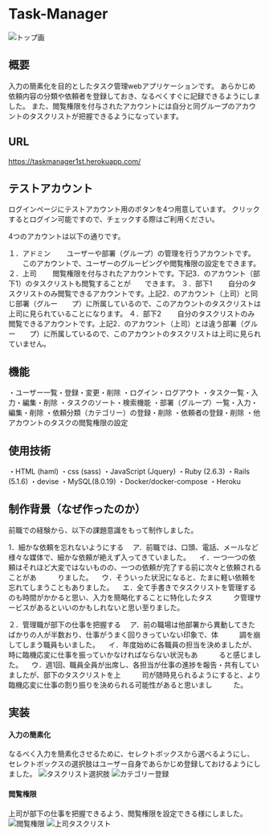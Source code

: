 # Task-Manager
![トップ画](https://user-images.githubusercontent.com/54008509/80696810-ee2fbe80-8b12-11ea-8c1e-9d617d3fa508.png)

## 概要
入力の簡素化を目的としたタスク管理webアプリケーションです。
あらかじめ依頼内容の分類や依頼者を登録しておき、なるべくすぐに記録できるようにしました。
また、閲覧権限を付与されたアカウントには自分と同グループのアカウントのタスクリストが把握できるようになっています。

## URL
<https://taskmanager1st.herokuapp.com/>

## テストアカウント
ログインページにテストアカウント用のボタンを4つ用意しています。
クリックするとログイン可能ですので、チェックする際はご利用ください。

4つのアカウントは以下の通りです。

１．アドミン
　　ユーザーや部署（グループ）の管理を行うアカウントです。
　　このアカウントで、ユーザーのグルーピングや閲覧権限の設定をできます。
２．上司
　　閲覧権限を付与されたアカウントです。下記3．のアカウント（部下1）のタスクリストも閲覧することが　　できます。
３．部下1
　　自分のタスクリストのみ閲覧できるアカウントです。上記2．のアカウント（上司）と同じ部署（グルー　　プ）に所属しているので、このアカウントのタスクリストは上司に見られていることになります。
４．部下2
　　自分のタスクリストのみ閲覧できるアカウントです。上記2．のアカウント（上司）とは違う部署（グルー　　プ）に所属しているので、このアカウントのタスクリストは上司に見られていません。


## 機能
・ユーザー一覧・登録・変更・削除
・ログイン・ログアウト
・タスク一覧・入力・編集・削除
・タスクのソート・検索機能
・部署（グループ）一覧・入力・編集・削除
・依頼分類（カテゴリー）の登録・削除
・依頼者の登録・削除
・他アカウントのタスクの閲覧権限の設定

## 使用技術
・HTML (haml)
・css (sass)
・JavaScript (Jquery)
・Ruby (2.6.3)
・Rails (5.1.6)
・devise
・MySQL(8.0.19)
・Docker/docker-compose
・Heroku

## 制作背景（なぜ作ったのか）
前職での経験から、以下の課題意識をもって制作しました。

1．細かな依頼を忘れないようにする
　ア．前職では、口頭、電話、メールなど様々な媒体で、細かな依頼が絶えず入ってきていました。
　イ．一つ一つの依頼はそれほど大変ではないものの、一つの依頼が完了する前に次々と依頼されることがあ　　　りました。
　ウ．そういった状況になると、たまに軽い依頼を忘れてしまうこともありました。
　エ．全て手書きでタスクリストを管理するのも時間がかかると思い、入力を簡略化することに特化したタス　　　ク管理サービスがあるといいのかもしれないと思い至りました。

２．管理職が部下の仕事を把握する
　ア．前の職場は他部署から異動してきたばかりの人が半数おり、仕事がうまく回りきっていない印象で、体　　　調を崩してしまう職員もいました。
　イ．年度始めに各職員の担当を決めましたが、時に臨機応変に仕事を振っていかなければならない状況もあ　　　ると感じました。
　ウ．週1回、職員全員が出席し、各担当が仕事の進捗を報告・共有していましたが、部下のタスクリストを上　　　司が随時見られるようにすると、より臨機応変に仕事の割り振りを決められる可能性があると思いまし　　　た。

## 実装
#### 入力の簡素化
なるべく入力を簡素化させるために、セレクトボックスから選べるようにし、
セレクトボックスの選択肢はユーザー自身であらかじめ登録しておけるようにしました。
![タスクリスト選択肢](https://user-images.githubusercontent.com/54008509/80700721-276b2d00-8b19-11ea-8beb-96fd46acede7.png)
![カテゴリー登録](https://user-images.githubusercontent.com/54008509/80700796-45d12880-8b19-11ea-9a74-b643ad479cf9.png)

#### 閲覧権限
上司が部下の仕事を把握できるよう、閲覧権限を設定できる様にしました。
![閲覧権限](https://user-images.githubusercontent.com/54008509/80700866-5ed9d980-8b19-11ea-9008-9a7da6787560.png)
![上司タスクリスト](https://user-images.githubusercontent.com/54008509/80700937-87fa6a00-8b19-11ea-9e0f-35cdf6585fda.png)